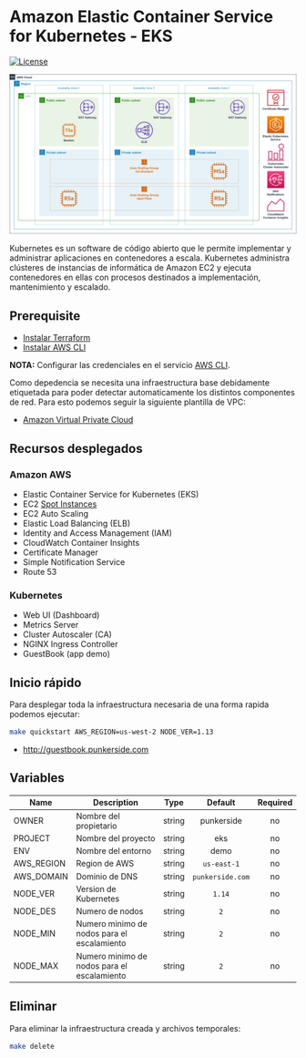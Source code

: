 # Amazon Elastic Container Service for Kubernetes - EKS

[![License](https://img.shields.io/badge/License-Apache%202.0-blue.svg)](https://opensource.org/licenses/Apache-2.0)

![IMAGE](docs/img/architecture.png)

Kubernetes es un software de código abierto que le permite implementar y administrar aplicaciones en contenedores a escala. Kubernetes administra clústeres de instancias de informática de Amazon EC2 y ejecuta contenedores en ellas con procesos destinados a implementación, mantenimiento y escalado.

## Prerequisite


* [Instalar Terraform](https://learn.hashicorp.com/terraform/getting-started/install.html)
* [Instalar AWS CLI](https://docs.aws.amazon.com/cli/latest/userguide/cli-chap-install.html)

**NOTA:** Configurar las credenciales en el servicio [AWS CLI](https://docs.aws.amazon.com/cli/latest/reference/configure/).

Como depedencia se necesita una infraestructura base debidamente etiquetada para poder detectar automaticamente los distintos componentes de red. Para esto podemos seguir la siguiente plantilla de VPC:

* [Amazon Virtual Private Cloud](https://github.com/punkerside/terraform-aws-template-vpc)

## Recursos desplegados

### Amazon AWS

* Elastic Container Service for Kubernetes (EKS)
* EC2 [Spot Instances](https://aws.amazon.com/es/ec2/spot/)
* EC2 Auto Scaling
* Elastic Load Balancing (ELB)
* Identity and Access Management (IAM)
* CloudWatch Container Insights
* Certificate Manager
* Simple Notification Service
* Route 53

### Kubernetes

* Web UI (Dashboard)
* Metrics Server
* Cluster Autoscaler (CA)
* NGINX Ingress Controller
* GuestBook (app demo)

## Inicio rápido

Para desplegar toda la infraestructura necesaria de una forma rapida podemos ejecutar:

```bash
make quickstart AWS_REGION=us-west-2 NODE_VER=1.13
```

* http://guestbook.punkerside.com

## Variables

| Name | Description | Type | Default | Required |
|------|-------------|:----:|:-----:|:-----:|
| OWNER | Nombre del propietario | string | punkerside | no |
| PROJECT | Nombre del proyecto | string | eks | no |
| ENV | Nombre del entorno | string | demo | no |
| AWS_REGION | Region de AWS | string | `us-east-1` | no |
| AWS_DOMAIN | Dominio de DNS | string | `punkerside.com` | no |
| NODE_VER | Version de Kubernetes | string | `1.14` | no |
| NODE_DES | Numero de nodos | string | `2` | no |
| NODE_MIN | Numero minimo de nodos para el escalamiento| string | `2` | no |
| NODE_MAX | Numero minimo de nodos para el escalamiento| string | `2` | no |

## Eliminar

Para eliminar la infraestructura creada y archivos temporales:

```bash
make delete
```